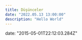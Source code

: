 ```yaml
---
title: Düşünceler
date: "2022.05.13 13:00:00"
description: "Hello World"
---
```


date: "2015-05-01T22:12:03.284Z"